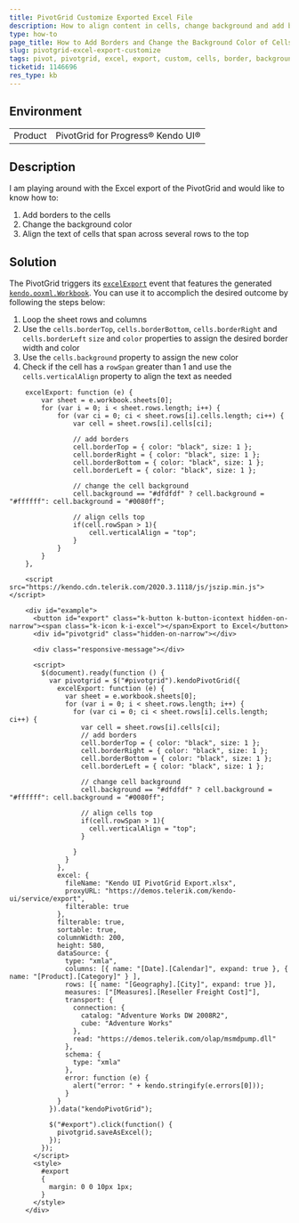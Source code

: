 ```yaml
---
title: PivotGrid Customize Exported Excel File
description: How to align content in cells, change background and add borders to the exported excel file in the Kendo UI PivotGrid
type: how-to
page_title: How to Add Borders and Change the Background Color of Cells | Kendo UI PivotGrid for jQuery
slug: pivotgrid-excel-export-customize
tags: pivot, pivotgrid, excel, export, custom, cells, border, background, align
ticketid: 1146696
res_type: kb
---
```


## Environment
<table>
	<tbody>
		<tr>
			<td>Product</td>
			<td>PivotGrid for Progress® Kendo UI®</td>
		</tr>
	</tbody>
</table>


## Description

I am playing around with the Excel export of the PivotGrid and would like to know how to:

1. Add borders to the cells
1. Change the background color
1. Align the text of cells that span across several rows to the top

## Solution

The PivotGrid triggers its [`excelExport`](api/javascript/ui/pivotgrid/events/excelexport) event that features the generated [`kendo.ooxml.Workbook`](/api/javascript/ooxml/workbook). You can use it to accomplich the desired outcome by following the steps below:

1. Loop the sheet rows and columns
1. Use the `cells.borderTop`, `cells.borderBottom`, `cells.borderRight` and `cells.borderLeft` `size` and `color` properties to assign the desired border width and color
1. Use the `cells.background` property to assign the new color
1. Check if the cell has a `rowSpan` greater than 1 and use the `cells.verticalAlign` property to align the text as needed

```
    excelExport: function (e) {
        var sheet = e.workbook.sheets[0];
        for (var i = 0; i < sheet.rows.length; i++) {
            for (var ci = 0; ci < sheet.rows[i].cells.length; ci++) {
                var cell = sheet.rows[i].cells[ci];

                // add borders
                cell.borderTop = { color: "black", size: 1 };
                cell.borderRight = { color: "black", size: 1 };
                cell.borderBottom = { color: "black", size: 1 };
                cell.borderLeft = { color: "black", size: 1 };
                  
                // change the cell background
                cell.background == "#dfdfdf" ? cell.background = "#ffffff": cell.background = "#0080ff";
                  
                // align cells top
                if(cell.rowSpan > 1){
                  	cell.verticalAlign = "top";
                }                  
            }
        }
    },
```

```dojo
    <script src="https://kendo.cdn.telerik.com/2020.3.1118/js/jszip.min.js"></script>
    
    <div id="example">
      <button id="export" class="k-button k-button-icontext hidden-on-narrow"><span class="k-icon k-i-excel"></span>Export to Excel</button>
      <div id="pivotgrid" class="hidden-on-narrow"></div>

      <div class="responsive-message"></div>

      <script>
        $(document).ready(function () {
          var pivotgrid = $("#pivotgrid").kendoPivotGrid({
            excelExport: function (e) {
              var sheet = e.workbook.sheets[0];
              for (var i = 0; i < sheet.rows.length; i++) {
                for (var ci = 0; ci < sheet.rows[i].cells.length; ci++) {
                  var cell = sheet.rows[i].cells[ci];
                  // add borders
                  cell.borderTop = { color: "black", size: 1 };
                  cell.borderRight = { color: "black", size: 1 };
                  cell.borderBottom = { color: "black", size: 1 };
                  cell.borderLeft = { color: "black", size: 1 };
                  
                  // change cell background
                  cell.background == "#dfdfdf" ? cell.background = "#ffffff": cell.background = "#0080ff";
                  
                  // align cells top
                  if(cell.rowSpan > 1){
                  	cell.verticalAlign = "top";
                  }
                  
                }
              }
            },
            excel: {
              fileName: "Kendo UI PivotGrid Export.xlsx",
              proxyURL: "https://demos.telerik.com/kendo-ui/service/export",
              filterable: true
            },
            filterable: true,
            sortable: true,
            columnWidth: 200,
            height: 580,
            dataSource: {
              type: "xmla",
              columns: [{ name: "[Date].[Calendar]", expand: true }, { name: "[Product].[Category]" } ],
              rows: [{ name: "[Geography].[City]", expand: true }],
              measures: ["[Measures].[Reseller Freight Cost]"],
              transport: {
                connection: {
                  catalog: "Adventure Works DW 2008R2",
                  cube: "Adventure Works"
                },
                read: "https://demos.telerik.com/olap/msmdpump.dll"
              },
              schema: {
                type: "xmla"
              },
              error: function (e) {
                alert("error: " + kendo.stringify(e.errors[0]));
              }
            }
          }).data("kendoPivotGrid");

          $("#export").click(function() {
            pivotgrid.saveAsExcel();
          });
        });
      </script>
      <style>
        #export
        {
          margin: 0 0 10px 1px;
        }
      </style>
    </div>
``` 
